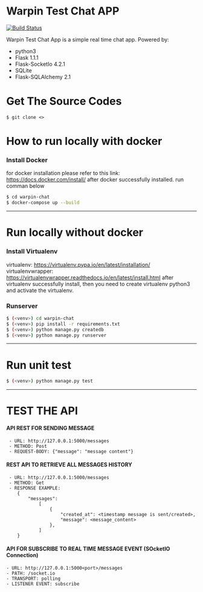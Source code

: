 # Warpin Test Chat APP


[![Build Status](https://travis-ci.org/joemccann/dillinger.svg?branch=master)](https://travis-ci.org/joemccann/dillinger)

Warpin Test Chat App is a simple real time  chat app.
Powered by:
- python3
- Flask 1.1.1
- Flask-SocketIo 4.2.1
- SQLite
- Flask-SQLAlchemy 2.1


# Get The Source Codes
```
$ git clone <>
```

# How to run locally with docker
### Install Docker
for docker installation please refer to this link: https://docs.docker.com/install/
after docker successfully installed. run comman below
  ```sh
  $ cd warpin-chat
  $ docker-compose up --build
```
-------------------
# Run locally without docker
### Install Virtualenv
virtualenv: https://virtualenv.pypa.io/en/latest/installation/
virtualenvwrapper: https://virtualenvwrapper.readthedocs.io/en/latest/install.html
after virtualenv successfully install, then you need to create virtualenv python3 and activate the virtualenv.
### Runserver
```sh
$ (<venv>) cd warpin-chat 
$ (<venv>) pip install -r requirements.txt
$ (<venv>) python manage.py createdb
$ (<venv>) python manage.py runserver
```
--------------------
# Run unit test
```sh
$ (<venv>) python manage.py test
```
-------------------------------------
# TEST THE API
#### API REST FOR SENDING MESSAGE
```
 - URL: http://127.0.0.1:5000/messages
 - METHOD: Post
 - REQUEST-BODY: {"message": "message content"}
 ```

#### REST API TO RETRIEVE ALL MESSAGES HISTORY
```
 - URL: http://127.0.0.1:5000/messages
 - METHOD: Get
 - RESPONSE EXAMPLE: 
    {
        "messages":
            [
                {
                    "created_at": <timestamp message is sent/created>,
                    "message": <message_content>
                },
            ]
    }
```
#### API FOR SUBSCRIBE TO REAL TIME MESSAGE EVENT (SOcketIO Connection)
```
- URL: http://127.0.0.1:5000<port>/messages
- PATH: /socket.io
- TRANSPORT: polling
- LISTENER EVENT: subscribe
```

